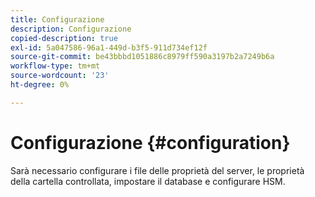 ```yaml
---
title: Configurazione
description: Configurazione
copied-description: true
exl-id: 5a047586-96a1-449d-b3f5-911d734ef12f
source-git-commit: be43bbbd1051886c8979ff590a3197b2a7249b6a
workflow-type: tm+mt
source-wordcount: '23'
ht-degree: 0%

---
```


# Configurazione {#configuration}

Sarà necessario configurare i file delle proprietà del server, le proprietà della cartella controllata, impostare il database e configurare HSM.
